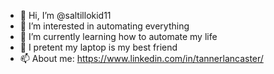 - 👋  Hi, I’m @saltillokid11
- 👀  I’m interested in automating everything
- 🌱  I’m currently learning how to automate my life
- 💞️  I pretent my laptop is my best friend
- 📫  About me: https://www.linkedin.com/in/tannerlancaster/

<!---
saltillokid11/saltillokid11 is a ✨ special ✨ repository because its `README.md` (this file) appears on your GitHub profile.
You can click the Preview link to take a look at your changes.
--->

